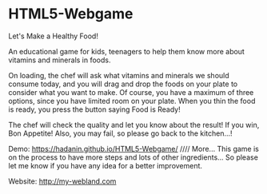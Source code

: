 # HTML5-Webgame
Let's Make a Healthy Food!

An educational game for kids, teenagers to help them know more about vitamins and minerals in foods. 

On loading, the chef will ask what vitamins and minerals we should consume today, and you will drag and drop the foods on your plate to consider what you want to make. Of course, you have a maximum of three options, since you have limited room on your plate.
When you thin the food is ready, you press the button saying Food is Ready! 

The chef will check the quality and let you know about the result! If you win, Bon Appetite! 
Also, you may fail, so please go back to the kitchen...!

Demo: https://hadanin.github.io/HTML5-Webgame/
//// More...
This game is on the process to have more steps and lots of other ingredients... So please let me know if you have any idea for a better improvement.


Website: http://my-webland.com

